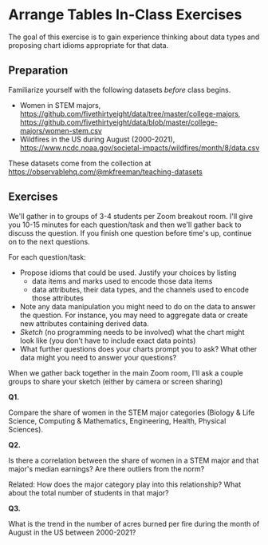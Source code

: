 # Arrange Tables In-Class Exercises

The goal of this exercise is to gain experience thinking about data types and proposing chart idioms appropriate for that data.
 
## Preparation 

Familiarize yourself with the following datasets *before* class begins.
* Women in STEM majors, https://github.com/fivethirtyeight/data/tree/master/college-majors, https://github.com/fivethirtyeight/data/blob/master/college-majors/women-stem.csv
* Wildfires in the US during August (2000-2021), https://www.ncdc.noaa.gov/societal-impacts/wildfires/month/8/data.csv

These datasets come from the collection at https://observablehq.com/@mkfreeman/teaching-datasets

## Exercises

We'll gather in to groups of 3-4 students per Zoom breakout room. I'll give you 10-15 minutes for each question/task and then we'll gather back to discuss the question. If you finish one question before time's up, continue on to the next questions.

For each question/task:
* Propose idioms that could be used.  Justify your choices by listing
  * data items and marks used to encode those data items
  * data attributes, their data types, and the channels used to encode those attributes
* Note any data manipulation you might need to do on the data to answer the question.  For instance, you may need to aggregate data or create new attributes containing derived data.
* *Sketch* (no programming needs to be involved) what the chart might look like (you don't have to include exact data points)
* What further questions does your charts prompt you to ask?  What other data might you need to answer your questions?

When we gather back together in the main Zoom room, I'll ask a couple groups to share your sketch (either by camera or screen sharing)

**Q1.**

Compare the share of women in the STEM major categories (Biology & Life Science, Computing & Mathematics, Engineering, Health, Physical Sciences).

**Q2.**

Is there a correlation between the share of women in a STEM major and that major's median earnings?  Are there outliers from the norm? 

Related: How does the major category play into this relationship?  What about the total number of students in that major?

**Q3.**

What is the trend in the number of acres burned per fire during the month of August in the US between 2000-2021? 
